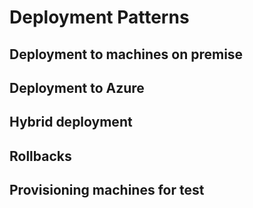 # Deployment Patterns

## Deployment to machines on premise

## Deployment to Azure

## Hybrid deployment

## Rollbacks

## Provisioning machines for test
